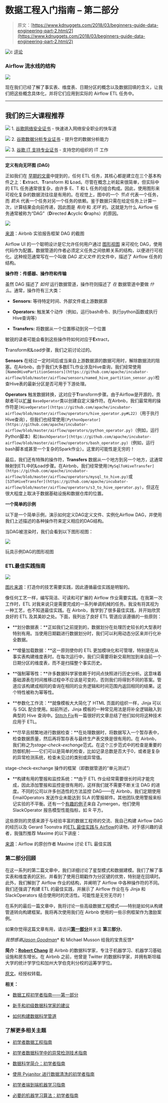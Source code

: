 # 数据工程入门指南 – 第二部分

> 原文：[https://www.kdnuggets.com/2018/03/beginners-guide-data-engineering-part-2.html/2](https://www.kdnuggets.com/2018/03/beginners-guide-data-engineering-part-2.html/2)

![c](../Images/3d9c022da2d331bb56691a9617b91b90.png) [评论](/2018/03/beginners-guide-data-engineering-part-2.html?page=2#comments)

### Airflow 流水线的结构

![](../Images/b3883f7be24a82be7a7c39fb4e3216e7.png)

现在我们已经了解了事实表、维度表、日期分区的概念以及数据回填的含义，让我们把这些概念具体化，并将它们应用到实际的 Airflow ETL 任务中。

* * *

## 我们的三大课程推荐

![](../Images/0244c01ba9267c002ef39d4907e0b8fb.png) 1\. [谷歌网络安全证书](https://www.kdnuggets.com/google-cybersecurity) - 快速进入网络安全职业的快车道

![](../Images/e225c49c3c91745821c8c0368bf04711.png) 2\. [谷歌数据分析专业证书](https://www.kdnuggets.com/google-data-analytics) - 提升您的数据分析能力

![](../Images/0244c01ba9267c002ef39d4907e0b8fb.png) 3\. [谷歌 IT 支持专业证书](https://www.kdnuggets.com/google-itsupport) - 支持您的组织的 IT 工作

* * *

**定义有向无环图 (DAG)**

正如我们在 [早期的文章](https://medium.com/@rchang/a-beginners-guide-to-data-engineering-part-i-4227c5c457d7)中提到的，任何 ETL 任务，其核心都是建立在三个基本构件之上：**E**xtract、**T**ransform 和 **L**oad。尽管在概念上听起来很简单，但实际中的 ETL 任务通常很复杂，由许多 E、T 和 L 任务的组合构成。因此，使用图形来可视化复杂的数据流往往是有用的。在视觉上，图中的一个 *节点* 代表一个任务，而 *箭头* 代表一个任务对另一个任务的依赖。鉴于数据只需在给定任务上计算一次，计算结果会向前传递，因此图是 *有向* 和 *无环* 的。这就是为什么 Airflow 任务通常被称为“DAG”（**D**irected **A**cyclic **G**raphs）的原因。

![](../Images/9c6359d1c3dedca683467b64d23bcb98.png)

[来源](https://medium.com/airbnb-engineering/https-medium-com-jonathan-parks-scaling-erf-23fd17c91166)：Airbnb 实验报告框架 DAG 的截图

Airflow UI 的一个聪明设计是它允许任何用户通过 [图形视图](https://airflow.apache.org/ui.html#graph-view) 来可视化 DAG，使用代码作为配置。数据管道的作者必须定义任务之间依赖关系的结构，以便进行可视化。这种规范通常写在一个叫做 *DAG 定义文件* 的文件中，描述了 Airflow 任务的结构。

**操作符：传感器、操作符和传输**

虽然 DAG 描述了 *如何* 运行数据管道，操作符则描述了 *在* 数据管道中要做 *什么*。通常，操作符有三大类：

+   **Sensors:** 等待特定时间、外部文件或上游数据源

+   **Operators:** 触发某个动作（例如，运行bash命令、执行python函数或执行Hive查询等）

+   **Transfers:** 将数据从一个位置移动到另一个位置

敏锐的读者可能会看到这些操作符如何对应于**E**xtract，

**T**ransform和**L**oad步骤，我们之前讨论过的。

**Sensors** 在经过一定时间后或当来自上游数据源的数据可用时，解除数据流的阻塞。在Airbnb，由于我们大多数ETL作业涉及Hive查询，我们经常使用`[NamedHivePartitionSensors](https://github.com/apache/incubator-airflow/blob/master/airflow/sensors/named_hive_partition_sensor.py)`检查Hive表的最新分区是否可用于下游处理。

**Operators** 触发数据转换，这对应于**T**ransform步骤。由于Airflow是开源的，贡献者可以[扩展](https://github.com/apache/incubator-airflow/tree/master/airflow/operators) `BaseOperator`类以创建自定义操作符。在Airbnb，我们最常用的操作符是`[HiveOperator](https://github.com/apache/incubator-airflow/blob/master/airflow/operators/hive_operator.py#L22)`（用于执行Hive查询），但我们也经常使用`[PythonOperator](https://github.com/apache/incubator-airflow/blob/master/airflow/operators/python_operator.py)`（例如，运行Python脚本）和`[BashOperator](https://github.com/apache/incubator-airflow/blob/master/airflow/operators/bash_operator.py)`（例如，运行bash脚本或甚至一个复杂的Spark作业）。这里的可能性是无穷的！

最后，我们还有特殊的操作符，**Transfers** 数据从一个地方到另一个地方，这通常映射到ETL中的**L**oad步骤。在Airbnb，我们经常使用`[MySqlToHiveTransfer](https://github.com/apache/incubator-airflow/blob/master/airflow/operators/mysql_to_hive.py)`或`[S3ToHiveTransfer](https://github.com/apache/incubator-airflow/blob/master/airflow/operators/s3_to_hive_operator.py)`，但这在很大程度上取决于数据基础设施和数据仓库的位置。

**一个简单的示例**

以下是一个简单示例，演示如何定义DAG定义文件、实例化Airflow DAG，并使用我们上述描述的各种操作符来定义相应的DAG结构。

当DAG被渲染时，我们会看到以下图形视图：

![](../Images/8c6afb760a294b42682b86dae4f3237f.png)

玩具示例DAG的图形视图

### ETL最佳实践指南

![](../Images/2027a30a151a5a2c88b0ff1cdd567049.png)

[图片来源](http://www.omen-azen.com/eat-together-1/)：打造你的技艺需要实践，因此遵循最佳实践是明智的。

像任何工艺一样，编写简洁、可读和可扩展的 Airflow 作业需要实践。在我第一次工作时，ETL 对我来说只是需要完成的一系列单调机械的任务。我没有将其视为一种工艺，也不知道最佳实践。在 Airbnb，我学到了很多最佳实践，并开始欣赏良好的 ETL 及其美妙之处。下面，我列出了良好 ETL 管道应该遵循的一些原则：

+   **划分数据表：**正如我们之前提到的，数据划分在处理历史较长的大型表时特别有用。当使用日期戳进行数据划分时，我们可以利用动态分区来并行化补全数据。

+   **增量加载数据：**这一原则使你的 ETL 更加模块化和可管理，特别是在从事实表构建维度表时。在每次运行中，我们只需要将新交易附加到来自前一个日期分区的维度表，而不是扫描整个事实历史。

+   **强制幂等性：**许多数据科学家依赖于时间点快照进行历史分析。这意味着基础源表在时间推移过程中不应该是可变的，否则我们将得到不同的答案。管道应该构建成相同的查询在相同的业务逻辑和时间范围内返回相同的结果。这个特性被称为幂等性。

+   **参数化工作流：**就像模板大大简化了 HTML 页面的组织一样，Jinja 可以与 SQL 配合使用。如前所述，Jinja 模板的一种常见用法是将补全逻辑融入到典型的 Hive 查询中。[Stitch Fix](https://www.google.com/search?q=stitchfix+jinja&oq=stitchfix+jinja&aqs=chrome..69i57j69i59.3030j0j1&sourceid=chrome&ie=UTF-8)有一篇很好的文章总结了他们如何将这种技术应用于 ETL。

+   **尽早且频繁地进行数据检查：**在处理数据时，将数据写入一个暂存表中，检查数据质量，然后再将暂存表与最终生产表交换是很有用的。在 Airbnb，我们称之为*stage-check-exchange*范式。在这个三步范式中的检查是重要的防御机制——它们可以是简单的检查，比如记录总数是否大于0，或者是复杂的异常检测系统，检查未见过的类别或异常值。

stage-check-exchange 操作的框架（即数据管道的“单元测试”）

+   **构建有用的警报和监控系统：**由于 ETL 作业经常需要很长时间才能完成，因此添加警报和监控是很有用的，这样我们就不需要不断关注 DAG 的进度。不同的公司以许多创造性的方法监控 DAG——在 Airbnb，我们定期使用 EmailOperators 发送作业未能达到 SLA 的警报邮件。其他团队使用警报来标记实验的不平衡。还有一个[有趣的例子](https://www.slideshare.net/cloudera/building-robust-pipelines-with-airflow-wrangle-conference-2017)来自 Zymergen，他们使用 SlackOperator 报告模型性能指标，如 R 平方。

这些原则的灵感来源于与经验丰富的数据工程师的交流、我自己构建 Airflow DAG 的经历以及 Gerard Toonstra 的[ETL 最佳实践与 Airflow](https://gtoonstra.github.io/etl-with-airflow/principles.html)的读物。对于感兴趣的读者，我强烈推荐 Maxime 的以下讲座：

[来源](https://www.youtube.com/watch?v=dgaoqOZlvEA)：Airflow 的原创作者 Maxime 讨论 ETL 最佳实践

### 第二部分回顾

在这一系列的第二篇文章中，我们详细讨论了星型模式和数据建模。我们了解了事实表和维度表的区别，并看到了使用日期戳作为分区键的优势，特别是在回填时。此外，我们解剖了 Airflow 作业的结构，并阐明了 Airflow 中各种操作符的不同。我们还强调了构建 ETL 的最佳实践，并展示了 Airflow 作业在与 Jinja 和 SlackOperators 结合使用时的灵活性。可能性是无穷无尽的！

在系列的最后一篇文章中，我将讨论一些高级数据工程模式——特别是如何从构建管道转向构建框架。我将再次使用我们在 Airbnb 使用的一些示例框架作为激励案例。

如果你觉得这篇文章有用，请访问[**第一部分**](https://medium.com/@rchang/a-beginners-guide-to-data-engineering-part-i-4227c5c457d7)并关注 **第三部分**。

*我想感谢*[*Jason Goodman*](https://medium.com/@jasonkgoodman)* 和 Michael Musson 给我的宝贵反馈*

**简介：[Robert Chang](https://www.linkedin.com/in/robert-chang-877b1720/)** 是 Airbnb 的数据科学家，专注于机器学习、机器学习基础设施和房东增长。在 Airbnb 之前，他曾是 Twitter 的数据科学家，并拥有斯坦福大学的统计学学位和加州大学伯克利分校的运筹学学位。

[原文](https://towardsdatascience.com/a-beginners-guide-to-data-engineering-part-ii-47c4e7cbda71)。经授权转载。

**相关：**

+   [数据工程初学者指南——第一部分](/2018/01/beginners-guide-data-engineering-1.html)

+   [新手和初级数据科学家的建议](/2017/11/chang-advice-new-junior-data-scientists.html)

+   [如何构建数据科学管道](/2017/07/build-data-science-pipeline.html)

### 了解更多相关主题

+   [初学者数据工程指南](https://www.kdnuggets.com/2023/07/beginner-guide-data-engineering.html)

+   [初学者数据科学中的异常检测技术指南](https://www.kdnuggets.com/2023/05/beginner-guide-anomaly-detection-techniques-data-science.html)

+   [数据科学简介：初学者指南](https://www.kdnuggets.com/2023/07/introduction-data-science-beginner-guide.html)

+   [使用 Pyjanitor 进行数据清洗的初学者指南](https://www.kdnuggets.com/beginners-guide-to-data-cleaning-with-pyjanitor)

+   [初学者端到端机器学习指南](https://www.kdnuggets.com/2021/12/beginner-guide-end-end-machine-learning.html)

+   [必要的机器学习算法：初学者指南](https://www.kdnuggets.com/2021/05/essential-machine-learning-algorithms-beginners.html)
